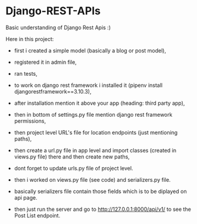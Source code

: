 # Django-REST-APIs

Basic understanding of Django Rest Apis :)

Here in this project: 

* first i created a simple model (basically a blog or post model),

* registered it in admin file,

* ran tests,

* to work on django rest framework i installed it (pipenv install djangorestframework==3.10.3),

* after installation mention it above your app (heading: third party app),

* then in bottom of settings.py file mention django rest framework permissions,

* then project level URL's file for location endpoints (just mentioning paths),

* then create a url.py file in app level and import classes (created in views.py file) there and then create new paths,

* dont forget to update urls.py file of project level.

* then i worked on views.py file (see code) and serializers.py file.

* basically serializers file contain those fields which is to be diplayed on api page.

* then just run the server and go to http://127.0.0.1:8000/api/v1/ to see the Post List endpoint.
